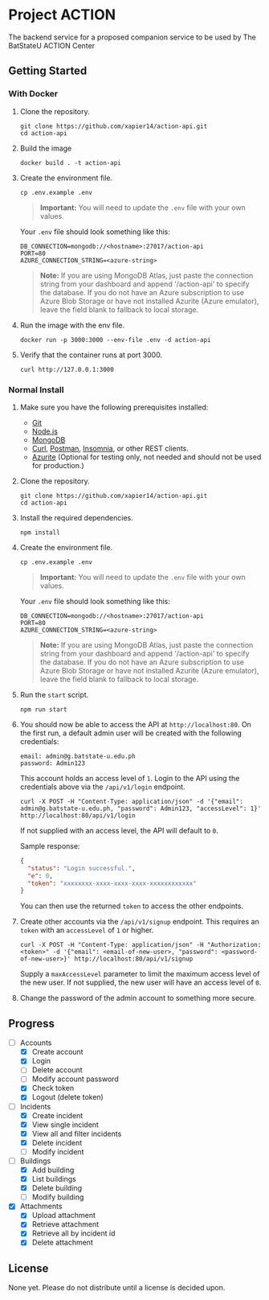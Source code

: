 # Project ACTION

The backend service for a proposed companion service to be used by The BatStateU ACTION Center

## Getting Started

### With Docker
1. Clone the repository.
   ```
   git clone https://github.com/xapier14/action-api.git
   cd action-api
   ```
1. Build the image
   ```
   docker build . -t action-api
   ```
1. Create the environment file.

   ```
   cp .env.example .env
   ```

   > **Important:**
   > You will need to update the `.env` file with your own values.

   Your `.env` file should look something like this:

   ```
   DB_CONNECTION=mongodb://<hostname>:27017/action-api
   PORT=80
   AZURE_CONNECTION_STRING=<azure-string>
   ```

   > **Note:**
   > If you are using MongoDB Atlas, just paste the connection string from your dashboard and append '/action-api' to specify the database.
   > If you do not have an Azure subscription to use Azure Blob Storage or have not installed Azurite (Azure emulator), leave the field blank to fallback to local storage.

1. Run the image with the env file.
   ```
   docker run -p 3000:3000 --env-file .env -d action-api
   ```

1. Verify that the container runs at port 3000.
   ```
   curl http://127.0.0.1:3000
   ```

### Normal Install

1. Make sure you have the following prerequisites installed:
   - [Git](https://git-scm.com/)
   - [Node.js](https://nodejs.org/en/)
   - [MongoDB](https://www.mongodb.com/)
   - [Curl](https://curl.haxx.se/), [Postman](https://www.getpostman.com/), [Insomnia](https://insomnia.rest/), or other REST clients.
   - [Azurite](https://github.com/azure/azurite) (Optional for testing only, not needed and should not be used for production.)
1. Clone the repository.
   ```
   git clone https://github.com/xapier14/action-api.git
   cd action-api
   ```
1. Install the required dependencies.
   ```
   npm install
   ```
1. Create the environment file.

   ```
   cp .env.example .env
   ```

   > **Important:**
   > You will need to update the `.env` file with your own values.

   Your `.env` file should look something like this:

   ```
   DB_CONNECTION=mongodb://<hostname>:27017/action-api
   PORT=80
   AZURE_CONNECTION_STRING=<azure-string>
   ```

   > **Note:**
   > If you are using MongoDB Atlas, just paste the connection string from your dashboard and append '/action-api' to specify the database.
   > If you do not have an Azure subscription to use Azure Blob Storage or have not installed Azurite (Azure emulator), leave the field blank to fallback to local storage.

1. Run the `start` script.
   ```
   npm run start
   ```
1. You should now be able to access the API at `http://localhost:80`.
   On the first run, a default admin user will be created with the following credentials:

   ```
   email: admin@g.batstate-u.edu.ph
   password: Admin123
   ```

   This account holds an access level of `1`.
   Login to the API using the credentials above via the `/api/v1/login` endpoint.

   ```
   curl -X POST -H "Content-Type: application/json" -d '{"email": admin@g.batstate-u.edu.ph, "password": Admin123, "accessLevel": 1}' http://localhost:80/api/v1/login
   ```

   If not supplied with an access level, the API will default to `0`.

   Sample response:

   ```json
   {
     "status": "Login successful.",
     "e": 0,
     "token": "xxxxxxxx-xxxx-xxxx-xxxx-xxxxxxxxxxxx"
   }
   ```

   You can then use the returned `token` to access the other endpoints.

1. Create other accounts via the `/api/v1/signup` endpoint.
   This requires an `token` with an `accessLevel` of `1` or higher.
   ```
   curl -X POST -H "Content-Type: application/json" -H "Authorization: <token>" -d '{"email": <email-of-new-user>, "password": <password-of-new-user>}' http://localhost:80/api/v1/signup
   ```
   Supply a `maxAccessLevel` parameter to limit the maximum access level of the new user.
   If not supplied, the new user will have an access level of `0`.
1. Change the password of the admin account to something more secure.

## Progress

- [ ] Accounts
  - [x] Create account
  - [x] Login
  - [ ] Delete account
  - [ ] Modify account password
  - [x] Check token
  - [x] Logout (delete token)
- [ ] Incidents
  - [x] Create incident
  - [x] View single incident
  - [x] View all and filter incidents
  - [x] Delete incident
  - [ ] Modify incident
- [ ] Buildings
  - [x] Add building
  - [x] List buildings
  - [x] Delete building
  - [ ] Modify building
- [x] Attachments
  - [x] Upload attachment
  - [x] Retrieve attachment
  - [x] Retrieve all by incident id
  - [x] Delete attachment

## License

None yet. Please do not distribute until a license is decided upon.
